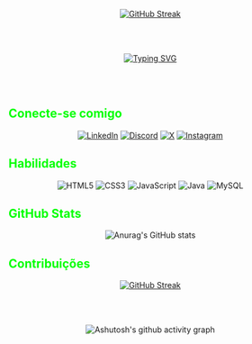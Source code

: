 <div align="center" >

<a href="Naruto gif"><img src="https://media.tenor.com/av3L_d_uIZIAAAAC/naruto-shippuden.gif" alt="GitHub Streak" /></a>
<div align="center" >

</div>

<br>
<br>

<a href="https://git.io/typing-svg"><img src="https://readme-typing-svg.herokuapp.com?font=Fira+Code&size=34&pause=300&color=00FF00&center=true&vCenter=true&repeat=true&random=false&width=700&lines=Ol%C3%A1!+Meu+nome+%C3%A9+Lucas+Martiliano;Tenho+23+anos;Eu+sou+um+Software+Developer;Seja+bem+vindo+ao+meu+perfil+%3AD" alt="Typing SVG" /></a>

</div>

<br>
<br>

<h2 style="color: #00FF00">Conecte-se comigo</h2>

<div align="center" >

[![LinkedIn](https://img.shields.io/badge/LinkedIn-0077B5?style=for-the-badge&logo=linkedin&logoColor=white)](https://www.linkedin.com/in/jo%C3%A3o-lucas-martiliano-da-silva-b37412238/)
[![Discord](https://img.shields.io/badge/Discord-7289DA?style=for-the-badge&logo=discord&logoColor=white)](https://discord.com/channels/@martiliano7317/)
[![X](https://img.shields.io/badge/X-000?style=for-the-badge&logo=x)](https://twitter.com/Martiliano_20)
[![Instagram](https://img.shields.io/badge/-Instagram-%23E4405F?style=for-the-badge&logo=instagram&logoColor=white)](https://www.instagram.com/martiliano.png/)

</div>

<h2 style="color: #00FF00">Habilidades</h2>

<div align="center" >

![HTML5](https://img.shields.io/badge/HTML5-E34F26?style=for-the-badge&logo=html5&logoColor=white)
![CSS3](https://img.shields.io/badge/CSS3-1572B6?style=for-the-badge&logo=css3&logoColor=white)
![JavaScript](https://img.shields.io/badge/JavaScript-F7DF1E?style=for-the-badge&logo=javascript&logoColor=black)
![Java](https://img.shields.io/badge/java-%23ED8B00.svg?style=for-the-badge&logo=openjdk&logoColor=white)
![MySQL](https://img.shields.io/badge/MySQL-00000F?style=for-the-badge&logo=mysql&logoColor=white)

</div>
<h2 style="color: #00FF00">GitHub Stats</h2>

<div align="center" >

![Anurag's GitHub stats](https://github-readme-stats.vercel.app/api?username=lucasmartiliano&theme=vue&show_icons=true)

</div>


<h2 style="color: #00FF00">Contribuições</h2>

<div align="center" >

<a href="https://git.io/streak-stats"><img src="https://streak-stats.demolab.com?user=lucasmartiliano&theme=vue&hide_border=falso&locale=pt_BR" alt="GitHub Streak" /></a>

</div>

<br>
<br>

<div align="center" >
   
![Ashutosh's github activity graph](https://ssr-contributions-svg.vercel.app/_/lucasmartiliano?chart=3dbar&gap=0.6&scale=2&flatten=2&animation=wave&animation_duration=1&animation_delay=0.05&animation_amplitude=20&animation_frequency=0.5&animation_wave_center=10_0&format=svg&weeks=30&theme=green&widget_size=medium&dark=false) 

</div>
